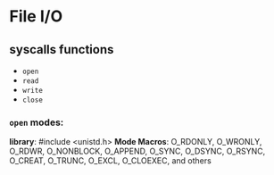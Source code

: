 # File I/O

## syscalls functions
* `open`
* `read`
* `write`
* `close`

### `open` modes:
**library**: #include <unistd.h>
**Mode Macros**: O_RDONLY, O_WRONLY, O_RDWR, O_NONBLOCK, O_APPEND, O_SYNC, O_DSYNC, O_RSYNC, O_CREAT, O_TRUNC, O_EXCL, O_CLOEXEC, and others


